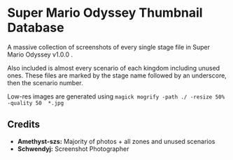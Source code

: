 # Super Mario Odyssey Thumbnail Database
A massive collection of screenshots of every single stage file in Super Mario Odyssey v1.0.0 .
  
Also included is almost every scenario of each kingdom including unused ones. These files are marked by the stage name followed by an underscore, then the scenario number.  
  
Low-res images are generated using `magick mogrify -path ./ -resize 50% -quality 50  *.jpg`

## Credits
- **Amethyst-szs:** Majority of photos + all zones and unused scenarios  
- **Schwendyj:** Screenshot Photographer  
